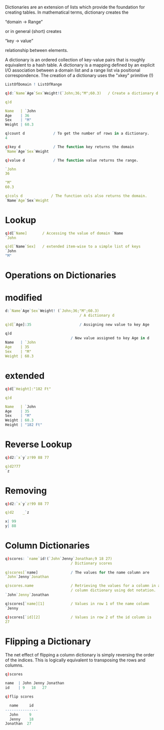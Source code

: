 Dictionaries are an extension of lists which provide the foundation for creating tables. In mathematical terms, dictionary creates the

“domain → Range”

or in general (short) creates

“key → value”

relationship between elements.

A dictionary is an ordered collection of key-value pairs that is roughly equivalent to a hash table. A dictionary is a mapping defined by an explicit I/O association between a domain list and a range list via positional correspondence. The creation of a dictionary uses the "xkey" primitive (!)

```q
ListOfDomain ! ListOfRange
```

```q
q)d:`Name`Age`Sex`Weight!(`John;36;"M";60.3)   / Create a dictionary d

q)d

Name   | `John
Age    | 36
Sex    | "M"
Weight | 60.3

q)count d             / To get the number of rows in a dictionary.
4

q)key d               / The function key returns the domain
`Name`Age`Sex`Weight

q)value d             / The function value returns the range.

`John
36

"M"
60.3

q)cols d             / The function cols also returns the domain.
`Name`Age`Sex`Weight
```

# Lookup
```q
q)d[`Name]       / Accessing the value of domain `Name
`John

q)d[`Name`Sex]   / extended item-wise to a simple list of keys
`John
"M"
```

# Operations on Dictionaries
# modified
```q
d:`Name`Age`Sex`Weight! (`John;36;"M";60.3)
                                  / A dictionary d
                                  
q)d[`Age]:35                      / Assigning new value to key Age

q)d 
                              / New value assigned to key Age in d
Name   | `John
Age    | 35
Sex    | "M"
Weight | 60.3
```
# extended
```q
q)d[`Height]:"182 Ft"

q)d

Name   | `John
Age    | 35
Sex    | "M"
Weight | 60.3
Height | "182 Ft"
```
# Reverse Lookup
```q
q)d2:`x`y`z!99 88 77

q)d2?77
`z
```
# Removing
```q
q)d2:`x`y`z!99 88 77

q)d2    _`z

x| 99
y| 88
```

# Column Dictionaries
```q
q)scores: `name`id!(`John`Jenny`Jonathan;9 18 27)
                              / Dictionary scores
                              
q)scores[`name]               / The values for the name column are
`John`Jenny`Jonathan

q)scores.name                 / Retrieving the values for a column in a
                              / column dictionary using dot notation.
`John`Jenny`Jonathan

q)scores[`name][1]            / Values in row 1 of the name column
`Jenny

q)scores[`id][2]              / Values in row 2 of the id column is
27
```

# Flipping a Dictionary
The net effect of flipping a column dictionary is simply reversing the order of the indices. This is logically equivalent to transposing the rows and columns.
```q
q)scores

name  | John Jenny Jonathan
id    | 9   18   27

q)flip scores

  name     id
---------------
  John     9
  Jenny    18
Jonathan  27
```